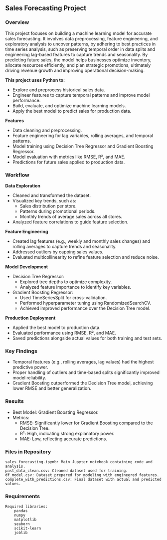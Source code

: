 ## Sales Forecasting Project

### Overview
This project focuses on building a machine learning model for accurate sales forecasting. It involves data preprocessing, feature engineering, and exploratory analysis to uncover patterns, by adhering to best practices in time series analysis, such as preserving temporal order in data splits and engineering lag-based features to capture trends and seasonality. By predicting future sales, the model helps businesses optimize inventory, allocate resources efficiently, and plan strategic promotions, ultimately driving revenue growth and improving operational decision-making.

**This project uses Python to:**
  - Explore and preprocess historical sales data.
  - Engineer features to capture temporal patterns and improve model performance.
  - Build, evaluate, and optimize machine learning models.
  - Apply the best model to predict sales for production data.

**Features**
  - Data cleaning and preprocessing.
  - Feature engineering for lag variables, rolling averages, and temporal patterns.
  - Model training using Decision Tree Regressor and Gradient Boosting Regressor.
  - Model evaluation with metrics like RMSE, R², and MAE.
  - Predictions for future sales applied to production data.

### Workflow

**Data Exploration**
  - Cleaned and transformed the dataset.
  - Visualized key trends, such as:
     - Sales distribution per store.
     - Patterns during promotional periods.
     - Monthly trends of average sales across all stores.
  - Analyzed feature correlations to guide feature selection.

**Feature Engineering**
  - Created lag features (e.g., weekly and monthly sales changes) and rolling averages to capture trends and seasonality.
  - Addressed outliers by capping sales values.
  - Evaluated multicollinearity to refine feature selection and reduce noise.

**Model Development**
  - Decision Tree Regressor:
     - Explored tree depths to optimize complexity.
     - Analyzed feature importance to identify key variables.
  - Gradient Boosting Regressor:
     - Used TimeSeriesSplit for cross-validation.
     - Performed hyperparameter tuning using RandomizedSearchCV.
     - Achieved improved performance over the Decision Tree model.

**Production Deployment**
  - Applied the best model to production data.
  - Evaluated performance using RMSE, R², and MAE.
  - Saved predictions alongside actual values for both training and test sets.

### Key Findings
  - Temporal features (e.g., rolling averages, lag values) had the highest predictive power.
  - Proper handling of outliers and time-based splits significantly improved model reliability.
  - Gradient Boosting outperformed the Decision Tree model, achieving lower RMSE and better generalization.

### Results
  - Best Model: Gradient Boosting Regressor.
  - Metrics:
      - RMSE: Significantly lower for Gradient Boosting compared to the Decision Tree.
      - R²: High, indicating strong explanatory power.
      - MAE: Low, reflecting accurate predictions.

### Files in Repository
    sales_forecasting.ipynb: Main Jupyter notebook containing code and analysis.
    past_data_clean.csv: Cleaned dataset used for training.
    df_model.csv: Dataset prepared for modeling with engineered features.
    complete_with_predictions.csv: Final dataset with actual and predicted values.
### Requirements
    Required libraries:
        pandas
        numpy
        matplotlib
        seaborn
        scikit-learn
        joblib
